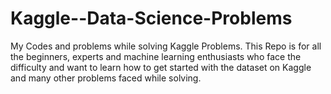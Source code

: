 # Kaggle--Data-Science-Problems
My Codes and problems while solving Kaggle Problems. This Repo is for all the beginners, experts and machine learning enthusiasts who face the difficulty and want to learn how to get started with the dataset on Kaggle and many other problems faced while solving.
